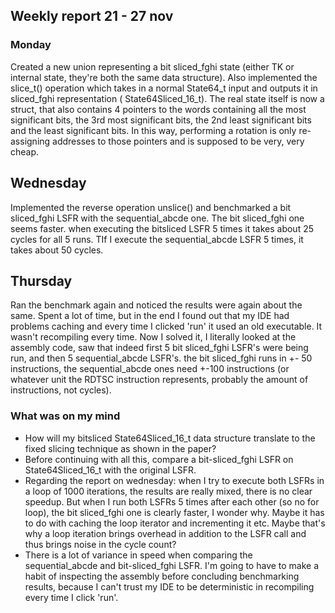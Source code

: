 ## Weekly report 21 - 27 nov

### Monday

Created a new union representing a bit sliced_fghi state (either TK or internal state, they're both the same data structure).
Also implemented the slice_t() operation which takes in a normal State64_t input and outputs it in sliced_fghi representation (
State64Sliced_16_t). The real state itself is now a struct, that also contains 4 pointers to the words containing all
the most significant bits, the 3rd most significant bits, the 2nd least significant bits and the least significant bits.
In this way, performing a rotation is only re-assigning addresses to those pointers and is supposed to be very, very
cheap.

## Wednesday

Implemented the reverse operation unslice() and benchmarked a bit sliced_fghi LSFR with the sequential_abcde one. The bit sliced_fghi
one seems faster. when executing the bitsliced LSFR 5 times it takes about 25 cycles for all 5 runs. TIf I execute the
sequential_abcde LSFR 5 times, it takes about 50 cycles.

## Thursday

Ran the benchmark again and noticed the results were again about the same. Spent a lot of time, but in the end I found
out that my IDE had problems caching and every time I clicked 'run' it used an old executable. It wasn't recompiling
every time. Now I solved it, I literally looked at the assembly code, saw that indeed first 5 bit sliced_fghi LSFR's were
being run, and then 5 sequential_abcde LSFR's. the bit sliced_fghi runs in +- 50 instructions, the sequential_abcde ones need +-100
instructions (or whatever unit the RDTSC instruction represents, probably the amount of instructions, not cycles).

### What was on my mind

- How will my bitsliced State64Sliced_16_t data structure translate to the fixed slicing technique as shown in the
  paper?
- Before continuing with all this, compare a bit-sliced_fghi LSFR on State64Sliced_16_t with the original LSFR.
- Regarding the report on wednesday: when I try to execute both LSFRs in a loop of 1000 iterations, the results are
  really mixed, there is no clear speedup. But when I run both LSFRs 5 times after each other (so no for loop), the bit
  sliced_fghi one is clearly faster, I wonder why. Maybe it has to do with caching the loop iterator and incrementing it etc.
  Maybe that's why a loop iteration brings overhead in addition to the LSFR call and thus brings noise in the cycle
  count?
- There is a lot of variance in speed when comparing the sequential_abcde and bit-sliced_fghi LSFR. I'm going to have to make a
  habit of inspecting the assembly before concluding benchmarking results, because I can't trust my IDE to be
  deterministic in recompiling every time I click 'run'.
